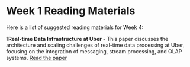 # Week 1 Reading Materials

Here is a list of suggested reading materials for Week 4:

1**Real-time Data Infrastructure at Uber** - This paper discusses the architecture and scaling challenges of real-time data processing at Uber, focusing on the integration of messaging, stream processing, and OLAP systems. [Read the paper](https://arxiv.org/pdf/2104.00087)
